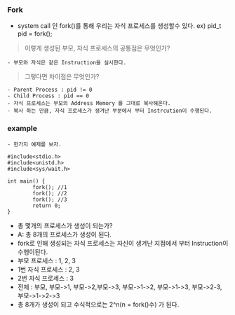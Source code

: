 ### Fork

- system call 인 fork()를 통해 우리는 자식 프로세스를 생성할수 있다.
	 ex) pid_t pid = fork();
> 이렇게 생성된 부모, 자식 프로세스의 공통점은 무엇인가?

	- 부모와 자식은 같은 Instruction을 실시한다.
> 그렇다면 차이점은 무엇인가?

	- Parent Process : pid != 0
	- Child Process : pid == 0
	- 자식 프로세스는 부모의 Address Memory 를 그대로 복사해온다.
	- 복사 하는 만큼, 자식 프로세스가 생겨난 부분에서 부터 Instrcution이 수행된다.

### example
    - 한가지 예제를 보자.
```
#include<stdio.h>
#include<unistd.h>
#include<sys/wait.h>

int main() {
        fork(); //1 
        fork(); //2
        fork(); //3
        return 0;
}
```
  - 총 몇개의 프로세스가 생성이 되는가?
  - A: 총 8개의 프로세스가 생성이 된다.
  - fork로 인해 생성되는 자식 프로세스는 자신이 생겨난 지점에서 부터 Instruction이 수행이된다.
  - 부모 프로세스 : 1, 2, 3 
  - 1번 자식 프로세스 : 2, 3
  - 2번 자식 프로세스 : 3
  - 전체 : 부모, 부모->1, 부모->2,부모->3, 부모->1->2, 부모->1->3, 부모->2-3, 부모->1->2->3
  - 총 8개가 생성이 되고 수식적으로는 2^n(n = fork()수) 가 된다.
  
  
